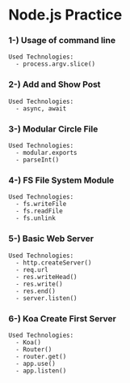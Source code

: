 # Node.js Practice

### 1-) Usage of command line

    Used Technologies:
      - process.argv.slice()

### 2-) Add and Show Post

    Used Technologies:
      - async, await

### 3-) Modular Circle File

    Used Technologies:
      - modular.exports
      - parseInt()

### 4-) FS File System Module

    Used Technologies:
      - fs.writeFile
      - fs.readFile
      - fs.unlink

### 5-) Basic Web Server

    Used Technologies:
      - http.createServer()
      - req.url
      - res.writeHead()
      - res.write()
      - res.end()
      - server.listen()
### 6-) Koa Create First Server

    Used Technologies:
      - Koa()
      - Router()
      - router.get()
      - app.use()
      - app.listen()


